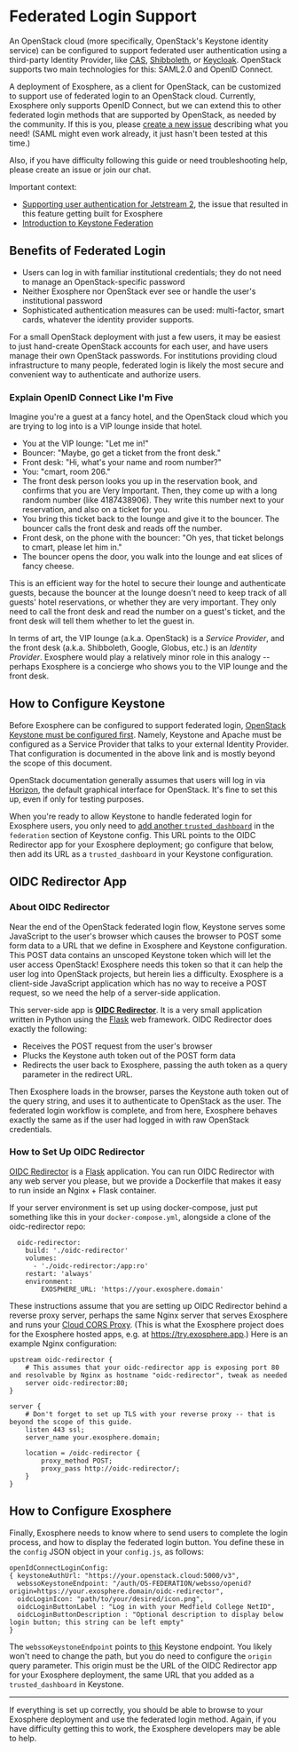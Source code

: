 # Federated Login Support

An OpenStack cloud (more specifically, OpenStack's Keystone identity service) can be configured to support federated user authentication using a third-party Identity Provider, like [CAS](https://apereo.github.io/cas/5.1.x/installation/OIDC-Authentication.html), [Shibboleth](https://wiki.shibboleth.net/confluence/display/DEV/Supported+Protocols), or [Keycloak](https://www.keycloak.org/docs/latest/securing_apps/). OpenStack supports two main technologies for this: SAML2.0 and OpenID Connect.

A deployment of Exosphere, as a client for OpenStack, can be customized to support use of federated login to an OpenStack cloud.  Currently, Exosphere only supports OpenID Connect, but we can extend this to other federated login methods that are supported by OpenStack, as needed by the community. If this is you, please [create a new issue](https://gitlab.com/exosphere/exosphere/-/issues/new) describing what you need! (SAML might even work already, it just hasn't been tested at this time.)

Also, if you have difficulty following this guide or need troubleshooting help, please create an issue or join our chat.

Important context:
- [Supporting user authentication for Jetstream 2](https://gitlab.com/exosphere/exosphere/-/issues/436), the issue that resulted in this feature getting built for Exosphere
- [Introduction to Keystone Federation](https://docs.openstack.org/keystone/latest/admin/federation/introduction.html)

## Benefits of Federated Login

- Users can log in with familiar institutional credentials; they do not need to manage an OpenStack-specific password
- Neither Exosphere nor OpenStack ever see or handle the user's institutional password
- Sophisticated authentication measures can be used: multi-factor, smart cards, whatever the identity provider supports.

For a small OpenStack deployment with just a few users, it may be easiest to just hand-create OpenStack accounts for each user, and have users manage their own OpenStack passwords. For institutions providing cloud infrastructure to many people, federated login is likely the most secure and convenient way to authenticate and authorize users.

### Explain OpenID Connect Like I'm Five

Imagine you're a guest at a fancy hotel, and the OpenStack cloud which you are trying to log into is a VIP lounge inside that hotel.

- You at the VIP lounge: "Let me in!"
- Bouncer: "Maybe, go get a ticket from the front desk."
- Front desk: "Hi, what's your name and room number?"
- You: "cmart, room 206."
- The front desk person looks you up in the reservation book, and confirms that you are Very Important. Then, they come up with a long random number (like 4187438906). They write this number next to your reservation, and also on a ticket for you.
- You bring this ticket back to the lounge and give it to the bouncer. The bouncer calls the front desk and reads off the number.
- Front desk, on the phone with the bouncer: "Oh yes, that ticket belongs to cmart, please let him in."
- The bouncer opens the door, you walk into the lounge and eat slices of fancy cheese.

This is an efficient way for the hotel to secure their lounge and authenticate guests, because the bouncer at the lounge doesn't need to keep track of all guests' hotel reservations, or whether they are very important. They only need to call the front desk and read the number on a guest's ticket, and the front desk will tell them whether to let the guest in.

In terms of art, the VIP lounge (a.k.a. OpenStack) is a _Service Provider_, and the front desk (a.k.a. Shibboleth, Google, Globus, etc.) is an _Identity Provider_.  Exosphere would play a relatively minor role in this analogy -- perhaps Exosphere is a concierge who shows you to the VIP lounge and the front desk.

## How to Configure Keystone

Before Exosphere can be configured to support federated login, [OpenStack Keystone must be configured first](https://docs.openstack.org/keystone/latest/admin/federation/configure_federation.html#setting-up-openid-connect
). Namely, Keystone and Apache must be configured as a Service Provider that talks to your external Identity Provider. That configuration is documented in the above link and is mostly beyond the scope of this document.

OpenStack documentation generally assumes that users will log in via [Horizon](https://docs.openstack.org/horizon/latest/), the default graphical interface for OpenStack. It's fine to set this up, even if only for testing purposes.

When you're ready to allow Keystone to handle federated login for Exosphere users,
you only need to [add another `trusted_dashboard`](https://docs.openstack.org/keystone/latest/admin/federation/configure_federation.html#add-a-trusted-dashboard-websso) in the `federation` section of Keystone config. This URL points to the OIDC Redirector app for your Exosphere deployment; go configure that below, then add its URL as a `trusted_dashboard` in your Keystone configuration.

## OIDC Redirector App

### About OIDC Redirector

Near the end of the OpenStack federated login flow, Keystone serves some JavaScript to the user's browser which causes the browser to POST some form data to a URL that we define in Exosphere and Keystone configuration. This POST data contains an unscoped Keystone token which will let the user access OpenStack! Exosphere needs this token so that it can help the user log into OpenStack projects, but herein lies a difficulty. Exosphere is a client-side JavaScript application which has no way to receive a POST request, so we need the help of a server-side application.

This server-side app is [**OIDC Redirector**](https://gitlab.com/exosphere/oidc-redirector/). It is a very small application written in Python using the [Flask](https://flask.palletsprojects.com/) web framework. OIDC Redirector does exactly the following:

- Receives the POST request from the user's browser
- Plucks the Keystone auth token out of the POST form data
- Redirects the user back to Exosphere, passing the auth token as a query parameter in the redirect URL.

Then Exosphere loads in the browser, parses the Keystone auth token out of the query string, and uses it to authenticate to OpenStack as the user. The federated login workflow is complete, and from here, Exosphere behaves exactly the same as if the user had logged in with raw OpenStack credentials.

### How to Set Up OIDC Redirector

[OIDC Redirector](https://gitlab.com/exosphere/oidc-redirector/) is a [Flask](https://flask.palletsprojects.com) application. You can run OIDC Redirector with any web server you please, but we provide a Dockerfile that makes it easy to run inside an Nginx + Flask container.

If your server environment is set up using docker-compose, just put something like this in your `docker-compose.yml`, alongside a clone of the oidc-redirector repo:

```
  oidc-redirector:
    build: './oidc-redirector'
    volumes:
      - './oidc-redirector:/app:ro'
    restart: 'always'
    environment:
        EXOSPHERE_URL: 'https://your.exosphere.domain'
```

These instructions assume that you are setting up OIDC Redirector behind a reverse proxy server, perhaps the same Nginx server that serves Exosphere and runs your [Cloud CORS Proxy](solving-cors-problem.md). (This is what the Exosphere project does for the Exosphere hosted apps, e.g. at <https://try.exosphere.app>.) Here is an example Nginx configuration:

```
upstream oidc-redirector {
    # This assumes that your oidc-redirector app is exposing port 80 and resolvable by Nginx as hostname "oidc-redirector", tweak as needed
    server oidc-redirector:80;
}

server {
    # Don't forget to set up TLS with your reverse proxy -- that is beyond the scope of this guide.
    listen 443 ssl;
    server_name your.exosphere.domain;

    location = /oidc-redirector {
        proxy_method POST;
        proxy_pass http://oidc-redirector/;
    }
}
```

## How to Configure Exosphere

Finally, Exosphere needs to know where to send users to complete the login process, and how to display the federated login button. You define these in the `config` JSON object in your `config.js`, as follows:

```
openIdConnectLoginConfig:
{ keystoneAuthUrl: "https://your.openstack.cloud:5000/v3",
  webssoKeystoneEndpoint: "/auth/OS-FEDERATION/websso/openid?origin=https://your.exosphere.domain/oidc-redirector",
  oidcLoginIcon: "path/to/your/desired/icon.png",
  oidcLoginButtonLabel : "Log in with your Medfield College NetID",
  oidcLoginButtonDescription : "Optional description to display below login button; this string can be left empty"
}
```

The `webssoKeystoneEndpoint` points to [this](https://docs.openstack.org/api-ref/identity/v3-ext/?expanded=#web-single-sign-on-authentication-new-in-version-1-2) Keystone endpoint. You likely won't need to change the path, but you do need to configure the `origin` query parameter. This origin must be the URL of the OIDC Redirector app for your Exosphere deployment, the same URL that you added as a `trusted_dashboard` in Keystone.

---

If everything is set up correctly, you should be able to browse to your Exosphere deployment and use the federated login method. Again, if you have difficulty getting this to work, the Exosphere developers may be able to help.